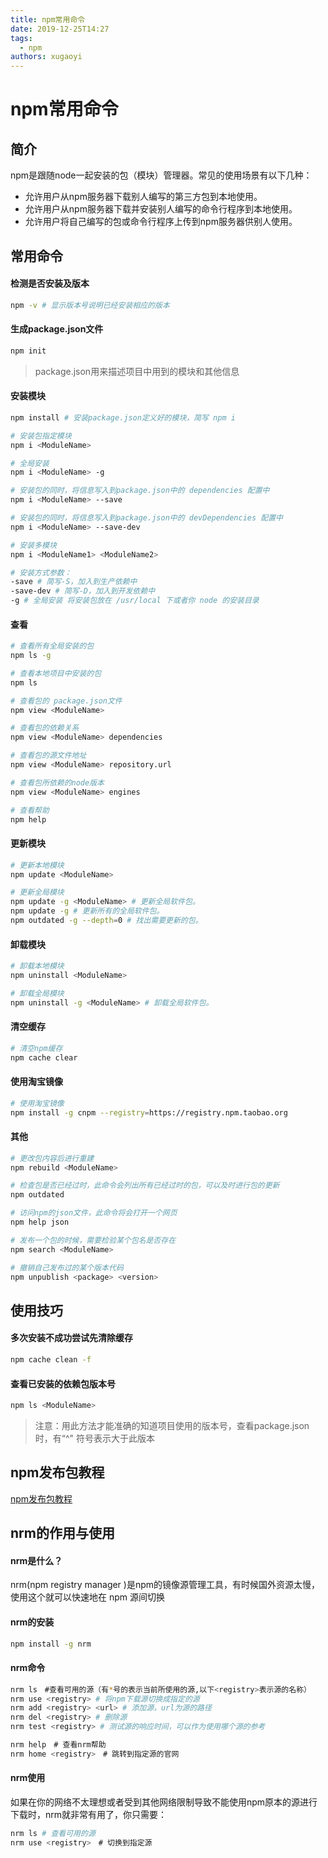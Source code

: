 ```yaml
---
title: npm常用命令
date: 2019-12-25T14:27
tags:
  - npm
authors: xugaoyi
---
```

# npm常用命令

## 简介

npm是跟随node一起安装的包（模块）管理器。常见的使用场景有以下几种：

* 允许用户从npm服务器下载别人编写的第三方包到本地使用。
* 允许用户从npm服务器下载并安装别人编写的命令行程序到本地使用。
* 允许用户将自己编写的包或命令行程序上传到npm服务器供别人使用。

<!-- more -->


## 常用命令

#### 检测是否安装及版本

```sh
npm -v # 显示版本号说明已经安装相应的版本
```

#### 生成package.json文件

```sh
npm init
```

> package.json用来描述项目中用到的模块和其他信息

#### 安装模块

```sh
npm install # 安装package.json定义好的模块，简写 npm i

# 安装包指定模块
npm i <ModuleName>

# 全局安装
npm i <ModuleName> -g

# 安装包的同时，将信息写入到package.json中的 dependencies 配置中
npm i <ModuleName> --save

# 安装包的同时，将信息写入到package.json中的 devDependencies 配置中
npm i <ModuleName> --save-dev

# 安装多模块
npm i <ModuleName1> <ModuleName2>

# 安装方式参数：
-save # 简写-S，加入到生产依赖中
-save-dev # 简写-D，加入到开发依赖中
-g # 全局安装 将安装包放在 /usr/local 下或者你 node 的安装目录
```

#### 查看

```sh
# 查看所有全局安装的包
npm ls -g

# 查看本地项目中安装的包
npm ls

# 查看包的 package.json文件
npm view <ModuleName>

# 查看包的依赖关系
npm view <ModuleName> dependencies

# 查看包的源文件地址
npm view <ModuleName> repository.url

# 查看包所依赖的node版本
npm view <ModuleName> engines

# 查看帮助
npm help
```

#### 更新模块

```sh
# 更新本地模块
npm update <ModuleName>

# 更新全局模块
npm update -g <ModuleName> # 更新全局软件包。
npm update -g # 更新所有的全局软件包。
npm outdated -g --depth=0 # 找出需要更新的包。
```

#### 卸载模块

```sh
# 卸载本地模块
npm uninstall <ModuleName>

# 卸载全局模块
npm uninstall -g <ModuleName> # 卸载全局软件包。
```

#### 清空缓存

```sh
# 清空npm缓存
npm cache clear
```

#### 使用淘宝镜像

```sh
# 使用淘宝镜像
npm install -g cnpm --registry=https://registry.npm.taobao.org
```

#### 其他

```sh
# 更改包内容后进行重建
npm rebuild <ModuleName>

# 检查包是否已经过时，此命令会列出所有已经过时的包，可以及时进行包的更新
npm outdated

# 访问npm的json文件，此命令将会打开一个网页
npm help json

# 发布一个包的时候，需要检验某个包名是否存在
npm search <ModuleName>

# 撤销自己发布过的某个版本代码
npm unpublish <package> <version>
```



## 使用技巧

#### 多次安装不成功尝试先清除缓存

```sh
npm cache clean -f
```



#### 查看已安装的依赖包版本号

```sh
npm ls <ModuleName>
```

> 注意：用此方法才能准确的知道项目使用的版本号，查看package.json时，有“^" 符号表示大于此版本



## npm发布包教程

[npm发布包教程](https://segmentfault.com/a/1190000017461666)




## nrm的作用与使用

#### nrm是什么？

nrm(npm registry manager )是npm的镜像源管理工具，有时候国外资源太慢，使用这个就可以快速地在 npm 源间切换



#### nrm的安装

```sh
npm install -g nrm
```



#### nrm命令

```sh
nrm ls　#查看可用的源（有*号的表示当前所使用的源,以下<registry>表示源的名称）
nrm use <registry> # 将npm下载源切换成指定的源
nrm add <registry> <url> # 添加源，url为源的路径
nrm del <registry> # 删除源
nrm test <registry> # 测试源的响应时间，可以作为使用哪个源的参考

nrm help　# 查看nrm帮助
nrm home <registry>　# 跳转到指定源的官网
```



#### nrm使用

如果在你的网络不太理想或者受到其他网络限制导致不能使用npm原本的源进行下载时，nrm就非常有用了，你只需要：

```sh
nrm ls # 查看可用的源
nrm use <registry>　# 切换到指定源
```








